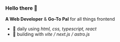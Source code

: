 <h3>Hello there 👋</h3>

**A Web Developer** & **Go-To Pal** for all things frontend
  - 🔨 daily using *html, css, typescript, react*
  - 📐 building with *vite / next.js / astro.js*
